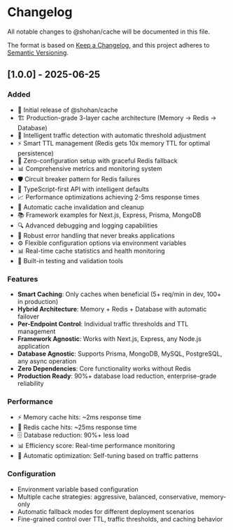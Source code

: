 # Changelog

All notable changes to @shohan/cache will be documented in this file.

The format is based on [Keep a Changelog](https://keepachangelog.com/en/1.0.0/),
and this project adheres to [Semantic Versioning](https://semver.org/spec/v2.0.0.html).

## [1.0.0] - 2025-06-25

### Added
- 🚀 Initial release of @shohan/cache
- 🏗️ Production-grade 3-layer cache architecture (Memory → Redis → Database)
- 🧠 Intelligent traffic detection with automatic threshold adjustment
- ⚡ Smart TTL management (Redis gets 10x memory TTL for optimal persistence)
- 🔧 Zero-configuration setup with graceful Redis fallback
- 📊 Comprehensive metrics and monitoring system
- 🛡️ Circuit breaker pattern for Redis failures
- 🎯 TypeScript-first API with intelligent defaults
- 📈 Performance optimizations achieving 2-5ms response times
- 🔄 Automatic cache invalidation and cleanup
- 📚 Framework examples for Next.js, Express, Prisma, MongoDB
- 🔍 Advanced debugging and logging capabilities
- 🚦 Robust error handling that never breaks applications
- ⚙️ Flexible configuration options via environment variables
- 📊 Real-time cache statistics and health monitoring
- 🧪 Built-in testing and validation tools

### Features
- **Smart Caching**: Only caches when beneficial (5+ req/min in dev, 100+ in production)
- **Hybrid Architecture**: Memory + Redis + Database with automatic failover
- **Per-Endpoint Control**: Individual traffic thresholds and TTL management
- **Framework Agnostic**: Works with Next.js, Express, any Node.js application
- **Database Agnostic**: Supports Prisma, MongoDB, MySQL, PostgreSQL, any async operation
- **Zero Dependencies**: Core functionality works without Redis
- **Production Ready**: 90%+ database load reduction, enterprise-grade reliability

### Performance
- ⚡ Memory cache hits: ~2ms response time
- 💾 Redis cache hits: ~25ms response time  
- 🗄️ Database reduction: 90%+ less load
- 📊 Efficiency score: Real-time performance monitoring
- 🔄 Automatic optimization: Self-tuning based on traffic patterns

### Configuration
- Environment variable based configuration
- Multiple cache strategies: aggressive, balanced, conservative, memory-only
- Automatic fallback modes for different deployment scenarios
- Fine-grained control over TTL, traffic thresholds, and caching behavior
